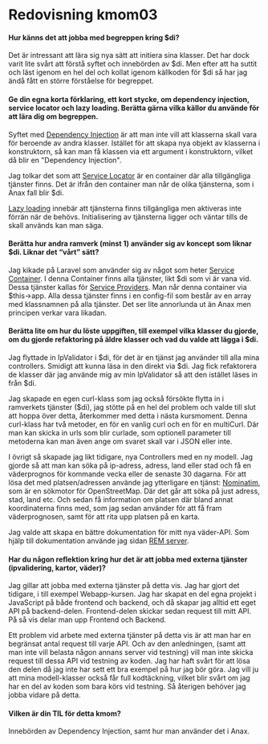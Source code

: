---
---
Redovisning kmom03
=========================
#### Hur känns det att jobba med begreppen kring $di?

Det är intressant att lära sig nya sätt att initiera sina klasser. Det har dock varit lite svårt att förstå syftet och innebörden av $di. Men efter att ha suttit och läst igenom en hel del och kollat igenom källkoden för $di så har jag ändå fått en större förståelse för begreppet.

#### Ge din egna korta förklaring, ett kort stycke, om dependency injection, service locator och lazy loading. Berätta gärna vilka källor du använde för att lära dig om begreppen.

Syftet med [Dependency Injection](https://en.wikipedia.org/wiki/Dependency_injection) är att man inte vill att klasserna skall vara för beroende av andra klasser. Istället för att skapa nya objekt av klasserna i konstruktorn, så kan man få klassen via ett argument i konstruktorn, vilket då blir en "Dependency Injection".

Jag tolkar det som att [Service Locator](https://en.wikipedia.org/wiki/Service_locator_pattern) är en container där alla tillgängliga tjänster finns. Det är ifrån den container man når de olika tjänsterna, som i Anax fall blir $di.

[Lazy loading](https://en.wikipedia.org/wiki/Lazy_loading) innebär att tjänsterna finns tillgängliga men aktiveras inte förrän när de behövs. Initialisering av tjänsterna ligger och väntar tills de skall används kan man säga.


#### Berätta hur andra ramverk (minst 1) använder sig av koncept som liknar $di. Liknar det “vårt” sätt?

Jag kikade på Laravel som använder sig av något som heter [Service Container](https://laravel.com/docs/master/container). I denna Container finns alla tjänster, likt $di som vi är vana vid. Dessa tjänster kallas för [Service Providers](https://laravel.com/docs/master/providers). Man når denna container via $this->app. Alla dessa tjänster finns i en config-fil som består av en array med klassnamnen på alla tjänster. Det ser lite annorlunda ut än Anax men principen verkar vara likadan.

#### Berätta lite om hur du löste uppgiften, till exempel vilka klasser du gjorde, om du gjorde refaktoring på äldre klasser och vad du valde att lägga i $di.

Jag flyttade in IpValidator i $di, för det är en tjänst jag använder till alla mina controllers. Smidigt att kunna läsa in den direkt via $di. Jag fick refaktorera de klasser där jag använde mig av min IpValidator så att den istället läses in från $di.

Jag skapade en egen curl-klass som jag också försökte flytta in i ramverkets tjänster ($di), jag stötte på en hel del problem och valde till slut att hoppa över detta, återkommer med detta i nästa kursmoment. Denna curl-klass har två metoder, en för en vanlig curl och en för en multiCurl. Där man kan skicka in urls som blir curlade, som optionell parameter till metoderna kan man även ange om svaret skall var i JSON eller inte.

I övrigt så skapade jag likt tidigare, nya Controllers med en ny modell. Jag gjorde så att man kan söka på ip-adress, adress, land eller stad och få en väderprognos för kommande vecka eller de senaste 30 dagarna. För att lösa det med platsen/adressen använde jag ytterligare en tjänst: [Nominatim](https://nominatim.openstreetmap.org), som är en sökmotor för OpenStreetMap. Där det går att söka på just adress, stad, land etc. Och sedan få information om platsen där bland annat koordinaterna finns med, som jag sedan använder för att få fram väderprognosen, samt för att rita upp platsen på en karta.

Jag valde att skapa en bättre dokumentation för mitt nya väder-API. Som hjälp till dokumentation använde jag sidan [REM server](https://rem.dbwebb.se).

#### Har du någon reflektion kring hur det är att jobba med externa tjänster (ipvalidering, kartor, väder)?

Jag gillar att jobba med externa tjänster på detta vis. Jag har gjort det tidigare, i till exempel Webapp-kursen. Jag har skapat en del egna projekt i JavaScript på både frontend och backend, och då skapar jag alltid ett eget API på backend-delen. Frontend-delen skickar sedan request till mitt API. På så vis delar man upp Frontend och Backend.

Ett problem vid arbete med externa tjänster på detta vis är att man har en begränsat antal request till varje API. Och av den anledningen, (samt att man inte vill belasta någon annans server vid testning) vill man inte skicka request till dessa API vid testning av koden. Jag har haft svårt för att lösa den delen då jag inte har sett ett bra exempel på hur jag bör göra. Jag vill ju att mina modell-klasser också får full kodtäckning, vilket blir svårt om jag har en del av koden som bara körs vid testning. Så återigen behöver jag jobba vidare på detta.


#### Vilken är din TIL för detta kmom?

Innebörden av Dependency Injection, samt hur man använder det i Anax.